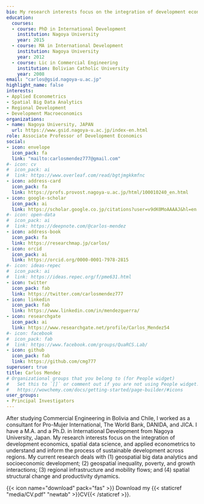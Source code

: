 ```yaml
---
bio: My research interests focus on the integration of development economics, spatial data science, and econometrics to understand and inform the process of sustainable development across regions.
education:
  courses:
  - course: PhD in International Development
    institution: Nagoya University
    year: 2015
  - course: MA in International Development
    institution: Nagoya University
    year: 2012
  - course: Lic in Commercial Engineering
    institution: Bolivian Catholic University
    year: 2008
email: "carlos@gsid.nagoya-u.ac.jp"
highlight_name: false
interests:
- Applied Econometrics
- Spatial Big Data Analytics
- Regional Development
- Development Macroeconomics
organizations:
- name: Nagoya University, JAPAN
  url: https://www.gsid.nagoya-u.ac.jp/index-en.html
role: Associate Professor of Development Economics
social:
- icon: envelope
  icon_pack: fa
  link: "mailto:carlosmendez777@gmail.com"  
#- icon: cv
#  icon_pack: ai
#  link: https://www.overleaf.com/read/bgtjmgkkmfnc
- icon: address-card
  icon_pack: fa
  link: https://profs.provost.nagoya-u.ac.jp/html/100010240_en.html
- icon: google-scholar
  icon_pack: ai
  link: https://scholar.google.co.jp/citations?user=v9dK0MoAAAAJ&hl=en
#- icon: open-data
#  icon_pack: ai
#  link: https://deepnote.com/@carlos-mendez
- icon: address-book
  icon_pack: fa
  link: https://researchmap.jp/carlos/
- icon: orcid
  icon_pack: ai
  link: https://orcid.org/0000-0001-7978-2815
#- icon: ideas-repec
#  icon_pack: ai
#  link: https://ideas.repec.org/f/pme631.html
- icon: twitter
  icon_pack: fab
  link: https://twitter.com/carlosmendez777
- icon: linkedin
  icon_pack: fab
  link: https://www.linkedin.com/in/mendezguerra/
- icon: researchgate
  icon_pack: ai
  link: https://www.researchgate.net/profile/Carlos_Mendez54
#- icon: facebook
#  icon_pack: fab
#  link: https://www.facebook.com/groups/QuaRCS.Lab/
- icon: github
  icon_pack: fab
  link: https://github.com/cmg777
superuser: true
title: Carlos Mendez
# Organizational groups that you belong to (for People widget)
#   Set this to `[]` or comment out if you are not using People widget.
#   https://wowchemy.com/docs/getting-started/page-builder/#icons
user_groups:
- Principal Investigators
---
```


After studying Commercial Engineering in Bolivia and Chile, I worked as a consultant for Pro-Mujer International, The World Bank, DANIDA, and JICA. I have a M.A. and a Ph.D. in International Development from Nagoya University, Japan. My research interests focus on the integration of development economics, spatial data science, and applied econometrics  to understand and inform the process of sustainable development across regions. My current research deals with (1) geospatial big data analytics and socioeconomic development; (2) geospatial inequality, poverty, and growth interactions; (3) regional infrastructure and mobility flows; and (4) spatial structural change and productivity dynamics.

{{< icon name="download" pack="fas" >}} Download my {{< staticref "media/CV.pdf" "newtab" >}}CV{{< /staticref >}}.


